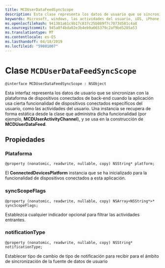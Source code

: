 ```yaml
---
title: MCDUserDataFeedSyncScope
description: Esta clase representa los datos de usuario que se sincronizan con la plataforma de dispositivos conectados de back-end cuando la aplicación usa cierta funcionalidad de dispositivos conectados específicos del usuario.
keywords: Microsoft, windows, las actividades del usuario, iOS, iPhone, objectiveC, conectado los dispositivos, proyecto Roma
ms.openlocfilehash: 941381a61c9b17c837c25b089f7c7073d581c4a8
ms.sourcegitcommit: 945a0f4bda02e3b4eb9a665379c2af9bd5285a53
ms.translationtype: MT
ms.contentlocale: es-ES
ms.lasthandoff: 04/18/2019
ms.locfileid: "59801007"
---
```

# <a name="class-mcduserdatafeedsyncscope"></a>Clase `MCDUserDataFeedSyncScope`

```
@interface MCDUserDataFeedSyncScope : NSObject
```
 Esta interfaz representa los datos de usuario que se sincronizan con la plataforma de dispositivos conectados de back-end cuando la aplicación usa cierta funcionalidad de dispositivos conectados específicos del usuario, como las actividades del usuario. Una instancia se recupera de forma estática desde la clase que administra dicha funcionalidad (por ejemplo, **MCDUserActivityChannel**), y se usa en la construcción de **MCDUserDataFeed**.

## <a name="properties"></a>Propiedades

### <a name="platform"></a>Plataforma
`@property (nonatomic, readwrite, nullable, copy) NSString* platform;`

El **ConnectedDevicesPlatform** instancia que se ha inicializado para la funcionalidad de dispositivos conectados a esta aplicación.

### <a name="syncscopeflags"></a>syncScopeFlags
`@property (nonatomic, readwrite, nullable, copy) NSArray<NSString*>* syncScopeFlags;`

Establezca cualquier indicador opcional para filtrar las actividades entrantes.

### <a name="notificationtype"></a>notificationType
`@property (nonatomic, readwrite, nullable, copy) NSString* notificationType;`

Establecer tipo de cambio de tipo de notificación para recibir para el ámbito de sincronización de la fuente de datos de usuario

```